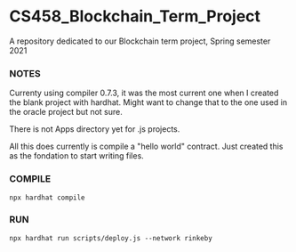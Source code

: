 # CS458_Blockchain_Term_Project

A repository dedicated to our Blockchain term project, Spring semester 2021



### NOTES

Currenty using compiler 0.7.3, it was the most current one when I created the blank project with hardhat. Might want to change that to the one used in the oracle project but not sure.

There is not Apps directory yet for .js projects.

All this does currently is compile a "hello world" contract. Just created this as the fondation to start writing files.


### COMPILE

```
npx hardhat compile
```

### RUN
```
npx hardhat run scripts/deploy.js --network rinkeby
```
